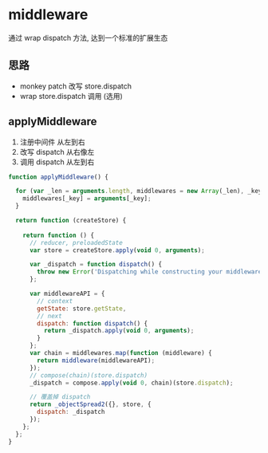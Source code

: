 # middleware

通过 wrap dispatch 方法, 达到一个标准的扩展生态

## 思路

- monkey patch 改写 store.dispatch
- wrap store.dispatch 调用 (选用)

## applyMiddleware

1. 注册中间件 从左到右
2. 改写 dispatch 从右像左
3. 调用 dispatch 从左到右

```js
function applyMiddleware() {

  for (var _len = arguments.length, middlewares = new Array(_len), _key = 0; _key < _len; _key++) {
    middlewares[_key] = arguments[_key];
  }

  return function (createStore) {
  
    return function () {
      // reducer, preloadedState
      var store = createStore.apply(void 0, arguments);

      var _dispatch = function dispatch() {
        throw new Error('Dispatching while constructing your middleware is not allowed. ' + 'Other middleware would not be applied to this dispatch.');
      };

      var middlewareAPI = {
        // context
        getState: store.getState,
        // next   
        dispatch: function dispatch() {
          return _dispatch.apply(void 0, arguments);
        }
      };
      var chain = middlewares.map(function (middleware) {
        return middleware(middlewareAPI);
      });
      // compose(chain)(store.dispatch)
      _dispatch = compose.apply(void 0, chain)(store.dispatch);

      // 覆盖掉 dispatch
      return _objectSpread2({}, store, {
        dispatch: _dispatch
      });
    };
  };
}

```


